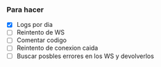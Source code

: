 ### Para hacer

- [X] Logs por dia
- [ ] Reintento de WS
- [ ] Comentar codigo
- [ ] Reintento de conexion caida
- [ ] Buscar posbles errores en los WS y devolverlos